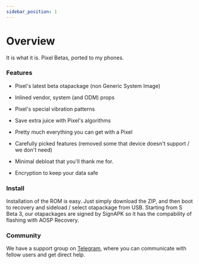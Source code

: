 ```yaml
---
sidebar_position: 1
---
```


# Overview #

It is what it is. Pixel Betas, ported to my phones.


### Features ###

- Pixel's latest beta otapackage (non Generic System Image)

- Inlined vendor, system (and ODM) props

- Pixel's special vibration patterns

- Save extra juice with Pixel's algorithms

- Pretty much everything you can get with a Pixel

- Carefully picked features (removed some that device doesn't support / we don't need)

- Minimal debloat that you'll thank me for.

- Encryption to keep your data safe 

### Install ###

Installation of the ROM is easy. Just simply download the ZIP, and then boot to recovery and sideload / select otapackage from USB. Starting from S Beta 3, our otapackages are signed by SignAPK so it has the compability of flashing with AOSP Recovery.

### Community ###

We have a support group on [Telegram](https://t.me/ppkingdom), where you can communicate with fellow users and get direct help.